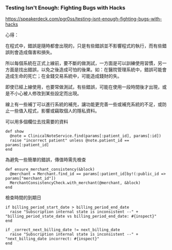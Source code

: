 ### Testing Isn't Enough: Fighting Bugs with Hacks
https://speakerdeck.com/pgr0ss/testing-isnt-enough-fighting-bugs-with-hacks

心得：

在程式中，錯誤是隨時都會出現的，只是有些錯誤並不影響程式的執行，而有些錯誤則會造成傷害和損失。

所以每個系統在正式上線前，要不斷的做測試，一方面是可以訓練使用習慣，另一方面是找出錯誤，以免之後造成可怕的後果。如：在醫院管理系統中，錯誤可能會造成生命的死亡；在金錢交易系統中，可能造成錢財的失。

即使已經上線使用，也要常做測試，有些錯誤，可能在使用一段時間後才出現，或是不小心被人修改到某些設定而出現。

線上有一些補丁可以進行系統的補充，讓功能更完善一些或補充系統的不足，或防止一些值入程式，影響或竊取個人的隱私資料。


可以用多個欄位去找需要的資料

    def show
      @note = ClinicalNoteService.find(params[:patient_id], params[:id])
      raise "incorrect patient" unless @note.patient_id == params[:patient_id]
    end


為避免一些簡單的錯誤，傳值時需先檢查

    def ensure_merchant_consistency(&block)
      @merchant = Merchant.find_id == params[:patient_id]by!(:public_id => params["merchant_id"])
      MerchantConsistencyCheck.with_merchant(@merchant, &block)
    end

檢查時間的到期日

    if billing_period_start_date > billing_period_end_date
      raise "Subscription internal state is inconsistent --" + "billing_period_state_date vs billing_period_end_date: #{inspect}"
    end
    
    if _correct_next_billing_date != next_billing_date
      raise "Subscription internal state is inconsistent --" + "next_billing_date incorrect: #{inspect}"
    end